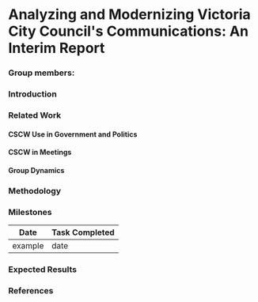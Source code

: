 Analyzing and Modernizing Victoria City Council's Communications: An Interim Report
===================
### Group members: 
### Introduction
### Related Work
#### CSCW Use in Government and Politics
#### CSCW in Meetings
#### Group Dynamics
### Methodology
### Milestones
| Date | Task Completed | 
|------|----------------|
|example|date|
### Expected Results
### References